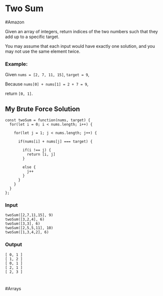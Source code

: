 # Two Sum
#Amazon

Given an array of integers, return indices of the two numbers such that they add up to a specific target.

You may assume that each input would have exactly one solution, and you may not use the same element twice.

### Example:
Given `nums = [2, 7, 11, 15]`, `target = 9`,

Because `nums[0] + nums[1] = 2 + 7 = 9`,

return `[0, 1]`.

## My Brute Force Solution 
```
const twoSum = function(nums, target) {
  for(let i = 0; i < nums.length; i++) {
    
    for(let j = 1; j < nums.length; j++) {
      
      if(nums[i] + nums[j] === target) {
        
        if(i !== j) {
          return [i, j]
        } 
        
        else {
          j++  
        }
      }
    }
  }  
};
```


### Input
```
twoSum([2,7,11,15], 9)
twoSum([3,2,4], 6)
twoSum([3,3], 6)
twoSum([2,5,5,11], 10)
twoSum([1,3,4,2], 6)
```

### Output
```
[ 0, 1 ]
[ 1, 2 ]
[ 0, 1 ]
[ 2, 1 ]
[ 2, 3 ]
```


#
#Arrays

